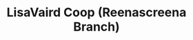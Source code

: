 ---
title: "LisaVaird Coop (Reenascreena Branch)"
url: /reenascreena/lisavaird-coop-reenascreena-branch/
shop: Lebensmittel
---